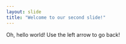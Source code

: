 ```yaml
---
layout: slide
title: "Welcome to our second slide!"
---
```

Oh, hello world! 
Use the left arrow to go back!
